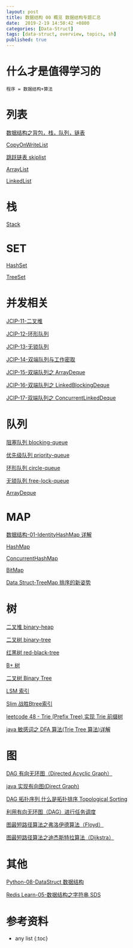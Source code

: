 ```yaml
---
layout: post
title: 数据结构 00 概览 数据结构专题汇总
date:  2019-2-19 14:50:42 +0800
categories: [Data-Struct]
tags: [data-struct, overview, topics, sh]
published: true
---
```



# 什么才是值得学习的

```
程序 = 数据结构+算法
```

# 列表

[数据结构之背包，栈，队列，链表](https://houbb.github.io/2020/01/23/data-struct-learn-02-base-type)

[CopyOnWriteList](https://houbb.github.io/2019/01/18/jcip-07-copyonwritelist)

[跳跃链表 skiplist](https://houbb.github.io/2019/02/13/datastruct-skiplist)

[ArrayList](https://houbb.github.io/2019/02/19/data-struct-02-arraylist-source-code)

[LinkedList](https://houbb.github.io/2019/02/19/data-struct-03-linkedlist-source-code)

# 栈

[Stack](https://houbb.github.io/2019/02/19/data-struct-04-stack-source-code)

# SET

[HashSet](https://houbb.github.io/2019/02/19/data-struct-05-hashset)

[TreeSet](https://houbb.github.io/2019/02/19/data-struct-06-treeset)

# 并发相关

[JCIP-11-二叉堆](https://houbb.github.io/2019/01/18/jcip-11-binary-heap)

[JCIP-12-环形队列](https://houbb.github.io/2019/01/18/jcip-12-circle-queue)

[JCIP-13-无锁队列](https://houbb.github.io/2019/01/18/jcip-13-free-lock-queue)

[JCIP-14-双端队列与工作密取](https://houbb.github.io/2019/01/18/jcip-14-deque-workstealing)

[JCIP-15-双端队列之 ArrayDeque](https://houbb.github.io/2019/01/18/jcip-15-deque-ArrayDeque)

[JCIP-16-双端队列之 LinkedBlockingDeque](https://houbb.github.io/2019/01/18/jcip-16-deque-LinkedBlockingDeque)

[JCIP-17-双端队列之 ConcurrentLinkedDeque](https://houbb.github.io/2019/01/18/jcip-17-deque-ConcurrentLinkedDeque)



# 队列

[阻塞队列 blocking-queue](https://houbb.github.io/2019/01/18/jcip-09-blocking-queue)

[优先级队列 priority-queue](https://houbb.github.io/2019/01/18/jcip-10-priority-queue)

[环形队列 circle-queue](https://houbb.github.io/2019/01/18/jcip-12-circle-queue)

[无锁队列 free-lock-queue](https://houbb.github.io/2019/01/18/jcip-13-free-lock-queue)

[ArrayDeque](https://houbb.github.io/2019/01/18/jcip-15-deque-ArrayDeque)

# MAP

[数据结构-01-IdentityHashMap 详解](https://houbb.github.io/2019/02/19/data-struct-01-identify-hash-map)

[HashMap](https://houbb.github.io/2018/09/12/java-hashmap)

[ConcurrentHashMap](https://houbb.github.io/2018/09/12/java-concurrent-hashmap)

[BitMap](https://houbb.github.io/2018/12/25/bitmap)

[Data Struct-TreeMap 排序的新姿势](https://houbb.github.io/2019/03/28/data-struct-treemap)

# 树

[二叉堆 binary-heap](https://houbb.github.io/2019/01/18/jcip-11-binary-heap)

[二叉树 binary-tree](https://houbb.github.io/2018/11/07/data-struct-binary-tree)

[红黑树 red-black-tree](https://houbb.github.io/2018/09/12/data-struct-red-black-tree)

[B+ 树](https://houbb.github.io/2018/09/12/b-tree)

[二叉树 Binary Tree](https://houbb.github.io/2018/11/07/data-struct-binary-tree)

[LSM 索引](https://houbb.github.io/2018/09/06/index-lsm)

[Slim 战胜Btree索引](https://houbb.github.io/2018/09/06/index-slimtrie)

[leetcode 48 - Trie (Prefix Tree) 实现 Trie 前缀树](https://houbb.github.io/2020/01/23/algorithm-48-leetcode-trie-tree)

[java 敏感词之 DFA 算法(Trie Tree 算法)详解](https://houbb.github.io/2020/01/07/sensitive-word-dfa)

# 图

[DAG 有向无环图（Directed Acyclic Graph）](https://houbb.github.io/2020/01/23/data-struct-learn-03-dag)

[java 实现有向图(Direct Graph)](https://houbb.github.io/2020/01/23/data-struct-learn-03-direct-graph)

[DAG 拓扑序列 什么是拓扑排序 Topological Sorting](https://houbb.github.io/2020/01/23/data-struct-learn-03-dag-topological-sorting)

[利用有向无环图（DAG）进行任务调度](https://houbb.github.io/2020/01/23/data-struct-learn-03-dag-schedule)

[图最短路径算法之弗洛伊德算法（Floyd）](https://houbb.github.io/2020/01/23/data-struct-learn-03-graph-floyd)

[图最短路径算法之迪杰斯特拉算法（Dijkstra）](https://houbb.github.io/2020/01/23/data-struct-learn-03-graph-dijkstra)

# 其他

[Python-08-DataStruct 数据结构](https://houbb.github.io/2018/02/14/python-08-datastructs-08)

[Redis Learn-05-数据结构之字符串 SDS](https://houbb.github.io/2018/12/12/redis-learn-05-data-struct-str)

# 参考资料 


* any list
{:toc}